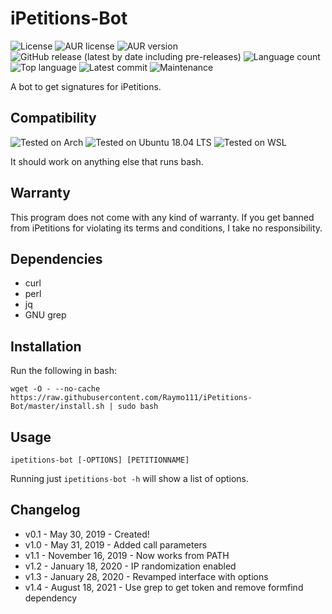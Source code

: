 # iPetitions-Bot
![License](https://img.shields.io/github/license/raymo111/iPetitions-Bot)
![AUR license](https://img.shields.io/aur/license/ipetitions-bot)
![AUR version](https://img.shields.io/aur/version/ipetitions-bot)
![GitHub release (latest by date including pre-releases)](https://img.shields.io/github/v/release/Raymo111/iPetitions-Bot?include_prereleases)
![Language count](https://img.shields.io/github/languages/count/Raymo111/iPetitions-Bot)
![Top language](https://img.shields.io/github/languages/top/Raymo111/iPetitions-Bot)
![Latest commit](https://img.shields.io/github/last-commit/Raymo111/iPetitions-Bot)
![Maintenance](https://img.shields.io/maintenance/yes/2022)

A bot to get signatures for iPetitions.

## Compatibility
![Tested on Arch](https://img.shields.io/badge/Arch-Tested-brightgreen)
![Tested on Ubuntu 18.04 LTS](https://img.shields.io/badge/Ubuntu%2018.04%20LTS-Tested-brightgreen)
![Tested on WSL](https://img.shields.io/badge/WSL-Tested-brightgreen)

It should work on anything else that runs bash.

## Warranty
This program does not come with any kind of warranty. If you get banned from iPetitions for violating its terms and conditions, I take no responsibility.

## Dependencies
 * curl
 * perl
 * jq
 * GNU grep

## Installation
Run the following in bash:
```
wget -O - --no-cache https://raw.githubusercontent.com/Raymo111/iPetitions-Bot/master/install.sh | sudo bash
```

## Usage
```
ipetitions-bot [-OPTIONS] [PETITIONNAME]
```
Running just `ipetitions-bot -h` will show a list of options.

## Changelog
- v0.1 - May 30, 2019 - Created!
- v1.0 - May 31, 2019 - Added call parameters
- v1.1 - November 16, 2019 - Now works from PATH
- v1.2 - January 18, 2020 - IP randomization enabled
- v1.3 - January 28, 2020 - Revamped interface with options
- v1.4 - August 18, 2021 - Use grep to get token and remove formfind dependency
